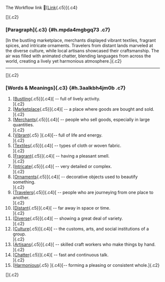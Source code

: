 The Workflow link
👏[[Link](https://www.google.com/url?q=http://www.google.com&sa=D&source=editors&ust=1757014218716003&usg=AOvVaw2BdPG-hzZ4o_F-03Kub_fi){.c5}]{.c4}

[]{.c2}

### [Paragraph]{.c3} {#h.mpda4mgbgq73 .c7}

[In the bustling marketplace, merchants displayed vibrant textiles,
fragrant spices, and intricate ornaments. Travelers from distant lands
marveled at the diverse culture, while local artisans showcased their
craftsmanship. The air was filled with animated chatter, blending
languages from across the world, creating a lively yet harmonious
atmosphere.]{.c2}

------------------------------------------------------------------------

[]{.c2}

### [Words & Meanings]{.c3} {#h.3aalkbh4jm0b .c7}

1.  [[Bustling](https://www.google.com/url?q=http://www.google.com&sa=D&source=editors&ust=1757014218717134&usg=AOvVaw1eSVjJiClamRHOsLGQs0sQ){.c5}]{.c4}[ --
    full of lively activity.\
    ]{.c2}
2.  [[Marketplace](https://www.google.com/url?q=http://www.google.com&sa=D&source=editors&ust=1757014218717383&usg=AOvVaw2iG5R_IlygmyMkIC0H8Iwt){.c5}]{.c4}[ --
    a place where goods are bought and sold.\
    ]{.c2}
3.  [[Merchants](https://www.google.com/url?q=http://www.google.com&sa=D&source=editors&ust=1757014218717609&usg=AOvVaw3iKxHe48RjXw2fO0YEavTN){.c5}]{.c4}[ --
    people who sell goods, especially in large quantities.\
    ]{.c2}
4.  [[Vibrant](https://www.google.com/url?q=http://www.google.com&sa=D&source=editors&ust=1757014218717829&usg=AOvVaw1uJig2cBbW2F0j6PCrJ8Wx){.c5}
    ]{.c4}[-- full of life and energy.\
    ]{.c2}
5.  [[Textiles](https://www.google.com/url?q=http://www.google.com&sa=D&source=editors&ust=1757014218718037&usg=AOvVaw1TUg-R58x_4onYNO3L4qO6){.c5}]{.c4}[ --
    types of cloth or woven fabric.\
    ]{.c2}
6.  [[Fragrant](https://www.google.com/url?q=http://www.google.com&sa=D&source=editors&ust=1757014218718206&usg=AOvVaw1L3W-7O5ZAZ3KxDPX2oChw){.c5}]{.c4}[ --
    having a pleasant smell.\
    ]{.c2}
7.  [[Intricate](https://www.google.com/url?q=http://www.google.com&sa=D&source=editors&ust=1757014218718410&usg=AOvVaw0DrSzPli1l3lYc7g_C1PqG){.c5}]{.c4}[ --
    very detailed or complex.\
    ]{.c2}
8.  [[Ornaments](https://www.google.com/url?q=http://www.google.com&sa=D&source=editors&ust=1757014218718560&usg=AOvVaw0ulppV8wMoxd7kTB3dZlvb){.c5}]{.c4}[ --
    decorative objects used to beautify something.\
    ]{.c2}
9.  [[Travelers](https://www.google.com/url?q=http://www.google.com&sa=D&source=editors&ust=1757014218718785&usg=AOvVaw0uQiDmy_gu9eoCiBOy8ZKL){.c5}]{.c4}[ --
    people who are journeying from one place to another.\
    ]{.c2}
10. [[Distant](https://www.google.com/url?q=http://www.google.com&sa=D&source=editors&ust=1757014218718977&usg=AOvVaw15wrY3ffLqZMd1WdTbgj7O){.c5}]{.c4}[ --
    far away in space or time.\
    ]{.c2}
11. [[Diverse](https://www.google.com/url?q=http://www.google.com&sa=D&source=editors&ust=1757014218719137&usg=AOvVaw3eJdzhnc9Mr-CCoDEWWlzP){.c5}]{.c4}[ --
    showing a great deal of variety.\
    ]{.c2}
12. [[Culture](https://www.google.com/url?q=http://www.google.com&sa=D&source=editors&ust=1757014218719415&usg=AOvVaw1COjP14WMP-D6zxHtwaueS){.c5}]{.c4}[ --
    the customs, arts, and social institutions of a group.\
    ]{.c2}
13. [[Artisans](https://www.google.com/url?q=http://www.google.com&sa=D&source=editors&ust=1757014218719706&usg=AOvVaw1OWssCzl_egJlbZK6aExvn){.c5}]{.c4}[ --
    skilled craft workers who make things by hand.\
    ]{.c2}
14. [[Chatter](https://www.google.com/url?q=http://www.google.com&sa=D&source=editors&ust=1757014218719894&usg=AOvVaw0Elz5ZSyjCD9vSiblAUnyE){.c5}]{.c4}[ --
    fast and continuous talk.\
    ]{.c2}
15. [[Harmonious](https://www.google.com/url?q=http://www.google.com&sa=D&source=editors&ust=1757014218720186&usg=AOvVaw2sn6y6xXTCI0GdKLol1YJO){.c5}
    ]{.c4}[-- forming a pleasing or consistent whole.]{.c2}

[]{.c2}
